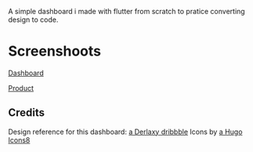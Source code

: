 A simple dashboard i made with flutter from scratch to pratice converting design to code.

# Screenshoots

[Dashboard](Screenshot_1605010589.png.png)

[Product](Screenshot_1605010594.png)


## Credits

Design reference for this dashboard: [a Derlaxy dribbble](https://dribbble.com/shots/7130829-Product-Management-Ui-Design)
Icons by [a Hugo Icons8](https://icons8.com/illustrations/style--hugo-1) 
